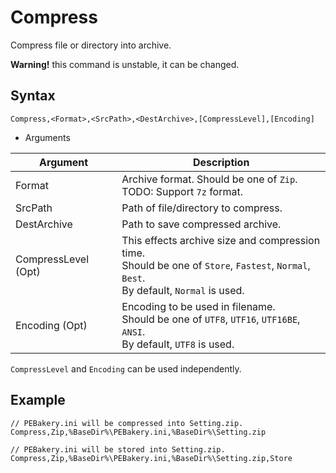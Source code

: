 # Compress

Compress file or directory into archive.

**Warning!** this command is unstable, it can be changed.

## Syntax

```pebakery
Compress,<Format>,<SrcPath>,<DestArchive>,[CompressLevel],[Encoding]
```

- Arguments

| Argument | Description |
| --- | --- |
| Format | Archive format. Should be one of `Zip`.<br>TODO: Support `7z` format. |
| SrcPath | Path of file/directory to compress. |
| DestArchive | Path to save compressed archive. |
| CompressLevel (Opt) | This effects archive size and compression time.<br>Should be one of `Store`, `Fastest`, `Normal`, `Best`.<br>By default, `Normal` is used. |
| Encoding (Opt) | Encoding to be used in filename.<br>Should be one of `UTF8`, `UTF16`, `UTF16BE`, `ANSI`. <br>By default, `UTF8` is used. |

`CompressLevel` and `Encoding` can be used independently.

## Example

```pebakery
// PEBakery.ini will be compressed into Setting.zip.
Compress,Zip,%BaseDir%\PEBakery.ini,%BaseDir%\Setting.zip
```

```pebakery
// PEBakery.ini will be stored into Setting.zip.
Compress,Zip,%BaseDir%\PEBakery.ini,%BaseDir%\Setting.zip,Store
```
